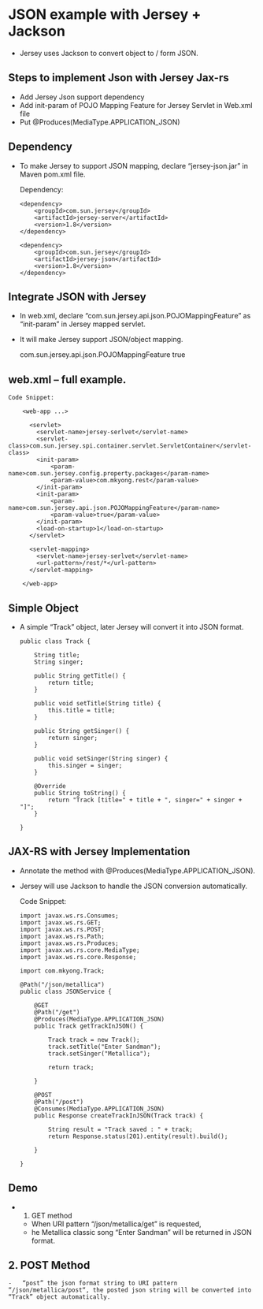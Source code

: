 #	JSON example with Jersey + Jackson

-	Jersey uses Jackson to convert object to / form JSON.


## Steps to implement Json with Jersey Jax-rs

-	Add Jersey Json support dependency 
-	Add init-param of POJO Mapping Feature for Jersey Servlet in Web.xml file 
-	Put @Produces(MediaType.APPLICATION_JSON)

## 	Dependency

-	To make Jersey to support JSON mapping, declare “jersey-json.jar” in Maven pom.xml file.
	
	Dependency:

		<dependency>
			<groupId>com.sun.jersey</groupId>
			<artifactId>jersey-server</artifactId>
			<version>1.8</version>
		</dependency>

		<dependency>
			<groupId>com.sun.jersey</groupId>
			<artifactId>jersey-json</artifactId>
			<version>1.8</version>
		</dependency>	

## Integrate JSON with Jersey	

-	In web.xml, declare “com.sun.jersey.api.json.POJOMappingFeature” as “init-param” in Jersey mapped servlet.
- 	It will make Jersey support JSON/object mapping.

	<init-param>
		<param-name>com.sun.jersey.api.json.POJOMappingFeature</param-name>
		<param-value>true</param-value>
	</init-param>

##	web.xml – full example.

	Code Snippet:

		<web-app ...>

		  <servlet>
			<servlet-name>jersey-serlvet</servlet-name>
			<servlet-class>com.sun.jersey.spi.container.servlet.ServletContainer</servlet-class>
			<init-param>
				<param-name>com.sun.jersey.config.property.packages</param-name>
				<param-value>com.mkyong.rest</param-value>
			</init-param>
			<init-param>
				<param-name>com.sun.jersey.api.json.POJOMappingFeature</param-name>
				<param-value>true</param-value>
			</init-param>
			<load-on-startup>1</load-on-startup>
		  </servlet>

		  <servlet-mapping>
			<servlet-name>jersey-serlvet</servlet-name>
			<url-pattern>/rest/*</url-pattern>
		  </servlet-mapping>

		</web-app>


## 	Simple Object


-	A simple “Track” object, later Jersey will convert it into JSON format.

		public class Track {

			String title;
			String singer;

			public String getTitle() {
				return title;
			}

			public void setTitle(String title) {
				this.title = title;
			}

			public String getSinger() {
				return singer;
			}

			public void setSinger(String singer) {
				this.singer = singer;
			}

			@Override
			public String toString() {
				return "Track [title=" + title + ", singer=" + singer + "]";
			}

		}

##	JAX-RS with Jersey Implementation

-	Annotate the method with @Produces(MediaType.APPLICATION_JSON).
-	Jersey will use Jackson to handle the JSON conversion automatically.


	Code Snippet:

		import javax.ws.rs.Consumes;
		import javax.ws.rs.GET;
		import javax.ws.rs.POST;
		import javax.ws.rs.Path;
		import javax.ws.rs.Produces;
		import javax.ws.rs.core.MediaType;
		import javax.ws.rs.core.Response;

		import com.mkyong.Track;

		@Path("/json/metallica")
		public class JSONService {

			@GET
			@Path("/get")
			@Produces(MediaType.APPLICATION_JSON)
			public Track getTrackInJSON() {

				Track track = new Track();
				track.setTitle("Enter Sandman");
				track.setSinger("Metallica");

				return track;

			}

			@POST
			@Path("/post")
			@Consumes(MediaType.APPLICATION_JSON)
			public Response createTrackInJSON(Track track) {

				String result = "Track saved : " + track;
				return Response.status(201).entity(result).build();
				
			}
			
		}

##	Demo

-	1. GET method

	-	When URI pattern “/json/metallica/get” is requested, 
	-	he Metallica classic song “Enter Sandman” will be returned in JSON format.

##	2.	POST Method

	-	“post” the json format string to URI pattern “/json/metallica/post“, the posted json string will be converted into “Track” object automatically.

